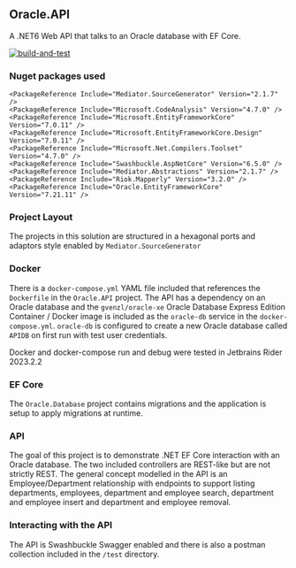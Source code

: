 ## Oracle.API
A .NET6 Web API that talks to an Oracle database with EF Core.

[![build-and-test](https://github.com/bebo-dot-dev/Oracle.API/actions/workflows/dotnet.yml/badge.svg)](https://github.com/bebo-dot-dev/Oracle.API/blob/main/test/coveragereport/SummaryGithub.md)

### Nuget packages used
```
<PackageReference Include="Mediator.SourceGenerator" Version="2.1.7" />
<PackageReference Include="Microsoft.CodeAnalysis" Version="4.7.0" />
<PackageReference Include="Microsoft.EntityFrameworkCore" Version="7.0.11" />
<PackageReference Include="Microsoft.EntityFrameworkCore.Design" Version="7.0.11" />
<PackageReference Include="Microsoft.Net.Compilers.Toolset" Version="4.7.0" />
<PackageReference Include="Swashbuckle.AspNetCore" Version="6.5.0" />
<PackageReference Include="Mediator.Abstractions" Version="2.1.7" />
<PackageReference Include="Riok.Mapperly" Version="3.2.0" />
<PackageReference Include="Oracle.EntityFrameworkCore" Version="7.21.11" />
```

### Project Layout
The projects in this solution are structured in a hexagonal ports and adaptors style enabled by `Mediator.SourceGenerator`

### Docker
There is a `docker-compose.yml` YAML file included that references the `Dockerfile` in the `Oracle.API` project.
The API has a dependency on an Oracle database and the `gvenzl/oracle-xe` Oracle Database Express Edition Container / Docker image
is included as the `oracle-db` service in the `docker-compose.yml`. `oracle-db` is configured to create a new Oracle database called
`APIDB` on first run with test user credentials.

Docker and docker-compose run and debug were tested in Jetbrains Rider 2023.2.2

### EF Core
The `Oracle.Database` project contains migrations and the application is setup to apply migrations at runtime.

### API
The goal of this project is to demonstrate .NET EF Core interaction with an Oracle database. The two included controllers are REST-like
but are not strictly REST. The general concept modelled in the API is an Employee/Department relationship with endpoints to support listing
departments, employees, department and employee search, department and employee insert and department and employee removal. 

### Interacting with the API
The API is Swashbuckle Swagger enabled and there is also a postman collection included in the `/test` directory.
